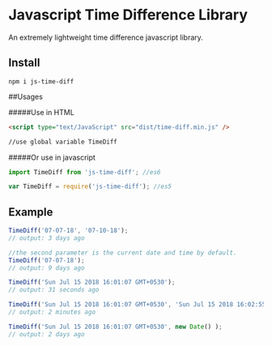 Javascript Time Difference Library
==================================

An extremely lightweight time difference javascript library.

## Install
```$xslt
npm i js-time-diff
```
##Usages

#####Use in HTML
```html
<script type="text/JavaScript" src="dist/time-diff.min.js" />

//use global variable TimeDiff
```
#####Or use in javascript
```js
import TimeDiff from 'js-time-diff'; //es6

var TimeDiff = require('js-time-diff'); //es5
```

## Example
```js
TimeDiff('07-07-18', '07-10-18');
// output: 3 days ago

//the second parameter is the current date and time by default.
TimeDiff('07-07-18'); 
// output: 9 days ago

TimeDiff('Sun Jul 15 2018 16:01:07 GMT+0530');
// output: 31 seconds ago

TimeDiff('Sun Jul 15 2018 16:01:07 GMT+0530', 'Sun Jul 15 2018 16:02:55 GMT+0530');
// output: 2 minutes ago

TimeDiff('Sun Jul 15 2018 16:01:07 GMT+0530', new Date() );
// output: 2 days ago
```